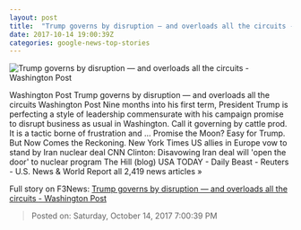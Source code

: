 ```yaml
---
layout: post
title:  "Trump governs by disruption — and overloads all the circuits - Washington Post"
date: 2017-10-14 19:00:39Z
categories: google-news-top-stories
---
```


![Trump governs by disruption — and overloads all the circuits - Washington Post](https://img.washingtonpost.com/rf/image_1484w/2010-2019/WashingtonPost/2017/10/14/National-Politics/Images/Botsford171013Trump20990.JPG?t=20170517)

Washington Post Trump governs by disruption — and overloads all the circuits Washington Post Nine months into his first term, President Trump is perfecting a style of leadership commensurate with his campaign promise to disrupt business as usual in Washington. Call it governing by cattle prod. It is a tactic borne of frustration and ... Promise the Moon? Easy for Trump. But Now Comes the Reckoning. New York Times US allies in Europe vow to stand by Iran nuclear deal CNN Clinton: Disavowing Iran deal will 'open the door' to nuclear program The Hill (blog) USA TODAY - Daily Beast - Reuters - U.S. News & World Report all 2,419 news articles »


Full story on F3News: [Trump governs by disruption — and overloads all the circuits - Washington Post](http://www.f3nws.com/n/qnvThG)

> Posted on: Saturday, October 14, 2017 7:00:39 PM
